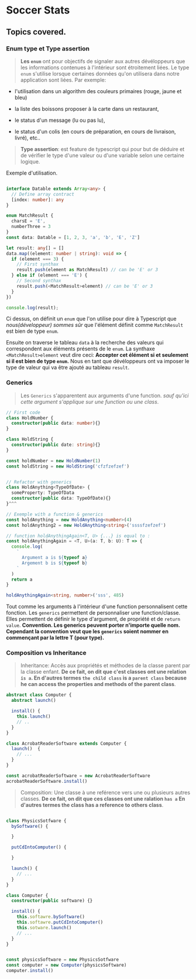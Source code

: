 # Soccer Stats

## Topics covered.

### Enum type et Type assertion

> **Les `enum`** ont pour objectifs de signaler aux autres dévéloppeurs que les informations contenues à l'intérieur sont étroitement liées. Le type `enum` s'utilise lorsque certaines données qu'on utilisera dans notre application sont liées. Par exemple: 

- l'utilisation dans un algorithm des couleurs primaires (rouge, jaune et bleu)

- la liste des boissons proposer à la carte dans un restaurant, 

- le status d'un message (lu ou pas lu), 

- le status d'un colis (en cours de préparation, en cours de livraison, livré), etc..

> **Type assertion**:  est feature de typescript qui pour but de déduire et de vérifier le type d'une valeur ou d'une variable selon une certaine logique. 

Exemple d'utilisation.

```typescript

interface Datable extends Array<any> {
  // Define array contract
  [index: number]: any
}

enum MatchResult {
  charsE = 'E',
  numberThree = 3
}
const data: Datable = [1, 2, 3, 'a', 'b', 'E', 'Z']

let result: any[] = []
data.map((element: number | string): void => {
  if (element === 3) {
    // First synthax
    result.push(element as MatchResult) // can be 'E' or 3
  } else if (element === 'E') {
    // Second synthax
    result.push(<MatchResult>element) // can be 'E' or 3
  }
})

console.log(result);
```

Ci dessus, on définit un `enum` que l'on utilise pour dire à Typescript que *nous(développeur) sommes sûr* que l'élément  définit comme `MatchResult` est bien de type `enum`. 

Ensuite on traverse le tableau `data` à la recherche des valeurs qui correspondent aux éléments présents de le `enum`.
La synthaxe `<MatchResult>element` veut dire ceci: **Accepter cet élément si et seulement si il est bien de type `enum`.** Nous en tant que dévéloppeurs ont va imposer le type de valeur qui va être ajouté au tableau `result`.

### Generics 
> Les `Generics` s'apparentent aux arguments d'une function. *sauf qu'ici cette argument s'applique sur une function ou une class*.

```typescript
// First code 
class HoldNumber {
  constructor(public data: number){}
}

class HoldString {
  constructor(public date: string){}
}

const holdNumber = new HoldNumber(1)
const holdString = new HoldString('cfzfzefzef')


// Refactor with generics
class HoldAnything<TypeOfDate> {
  someProperty: TypeOfData
  constructor(public data: TypeOfDate){}
}^^^

// Exemple with a function & generics
const holdAnything = new HoldAnything<number>(4)
const holdAnything2 = new HoldAnything<string>('ssssfzefzef')

// function holdAnythingAgain<T, U> {...} is equal to :
const holdAnythingAgain = <T, U>(a: T, b: U): T => {
  console.log(
    `
      Argument a is ${typeof a}
      Argement b is ${typeof b}
    `
  )
  return a
}

holdAnythingAgain<string, number>('sss', 485)
```
Tout comme les arguments à l'intérieur d'une function personnalisent cette fonction. Les `generics` permettent de personnaliser une function/classe. Elles permettent de définir le type d'argument, de propriété et de `return value`.
**Convention. Les generics peuvent porter n'importe quelle nom. Cependant la convention veut que les `generics` soient nommer en commençant par la lettre T (pour type).**


### Composition vs Inheritance

> Inheritance: Accès aux propriétés et méthodes de la classe parent par la classe enfant. **De ce fait, on dit que c'est classes ont une relation `is a`. En d'autres termes `the child class` is a `parent class` because he can access the properties and methods of the parent class**.

```typescript
abstract class Computer {
  abstract launch()

  install() {
    this.launch()
    // ..
  }
}

class AcrobatReaderSoftware extends Computer {
  launch()  {
    // ...
  }
}

const acrobatReaderSoftware = new AcrobatReaderSoftware
acrobatReaderSoftware.install()
```

> Composition: Une classe à une reférence vers une ou plusieurs autres classes. **De ce fait, on dit que ces classes ont une ralation `has a` En d'autres termes the class has a reference to others class**.


```typescript

class PhysicsSotfware {
  bySoftware() {

  }

  putCdIntoComputer() {

  }

  launch() {
    // ...
  }
}

class Computer {
  constructor(public software) {}

  install() {
    this.softawre.bySoftware()
    this.softawre.putCdIntoComputer()
    this.sotware.launch()
    // ...
  }
}


const physicsSoftware = new PhysicsSotfware
const computer = new Computer(physicsSoftware)
computer.install()
```

